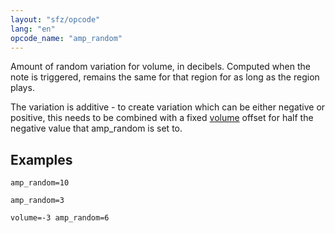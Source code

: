 ```yaml
---
layout: "sfz/opcode"
lang: "en"
opcode_name: "amp_random"
---
```

Amount of random variation for volume, in decibels. Computed when the note is
triggered, remains the same for that region for as long as the region plays.

The variation is additive - to create variation which can be either negative
or positive, this needs to be combined with a fixed [volume](/opcodes/volume)
offset for half the negative value that amp_random is set to.

## Examples

```
amp_random=10

amp_random=3

volume=-3 amp_random=6
```
